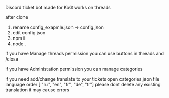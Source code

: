 Discord ticket bot made for KoG
works on threads

after clone 
1. rename config_exapmle.json -> config.json
2. edit config.json
3. npm i
4. node .

if you have Manage threads permission you can use buttons in threads and /close

if you have Administation permission you can manage categories

if you need add/change translate to your tickets open categories.json file
language order [ "ru", "en", "fr", "de", "tr"]
please dont delete any existing translation it may cause errors

